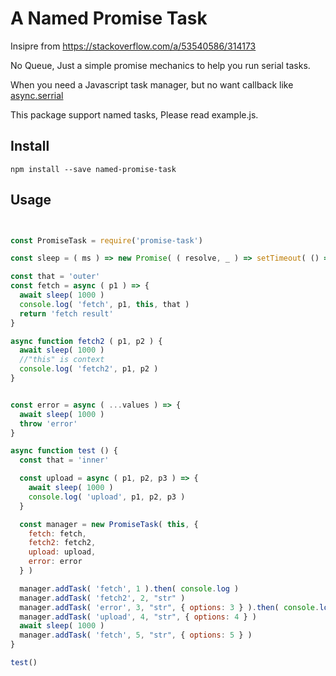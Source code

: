 # A Named Promise Task 

Insipre from https://stackoverflow.com/a/53540586/314173

No Queue, Just a simple promise mechanics to help you run serial tasks.

When you need a Javascript task manager, but no want callback like [async.serrial](http://caolan.github.io/async/v3/)

This package support named tasks, Please read example.js.

## Install 
``` 
npm install --save named-promise-task
```



## Usage
``` Javascript


const PromiseTask = require('promise-task')

const sleep = ( ms ) => new Promise( ( resolve, _ ) => setTimeout( () => resolve(), ms ) )

const that = 'outer'
const fetch = async ( p1 ) => {
  await sleep( 1000 )
  console.log( 'fetch', p1, this, that )
  return 'fetch result'
}

async function fetch2 ( p1, p2 ) {
  await sleep( 1000 )
  //"this" is context
  console.log( 'fetch2', p1, p2 )
}


const error = async ( ...values ) => {
  await sleep( 1000 )
  throw 'error'
}

async function test () {
  const that = 'inner'

  const upload = async ( p1, p2, p3 ) => {
    await sleep( 1000 )
    console.log( 'upload', p1, p2, p3 )
  }

  const manager = new PromiseTask( this, {
    fetch: fetch,
    fetch2: fetch2,
    upload: upload,
    error: error
  } )

  manager.addTask( 'fetch', 1 ).then( console.log )
  manager.addTask( 'fetch2', 2, "str" )
  manager.addTask( 'error', 3, "str", { options: 3 } ).then( console.log ).catch( console.error )
  manager.addTask( 'upload', 4, "str", { options: 4 } )
  await sleep( 1000 )
  manager.addTask( 'fetch', 5, "str", { options: 5 } )
}

test()


```